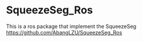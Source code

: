 # SqueezeSeg_Ros
This is a ros package that implement the SqueezeSeg
https://github.com/AbangLZU/SqueezeSeg_Ros
